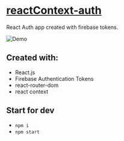 # [reactContext-auth]()
React Auth app created with firebase tokens.

![Demo]()
## Created with:
- React.js
- Firebase Authentication Tokens
- react-router-dom
- react context


## Start for dev
- `npm i`
- `npm start`
